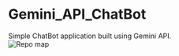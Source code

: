 # Gemini_API_ChatBot
Simple ChatBot application built using Gemini API.
<br>
![Repo map](https://github.com/user-attachments/assets/bd8aca00-0e07-4e7c-9811-6ece1c7bb46f)
